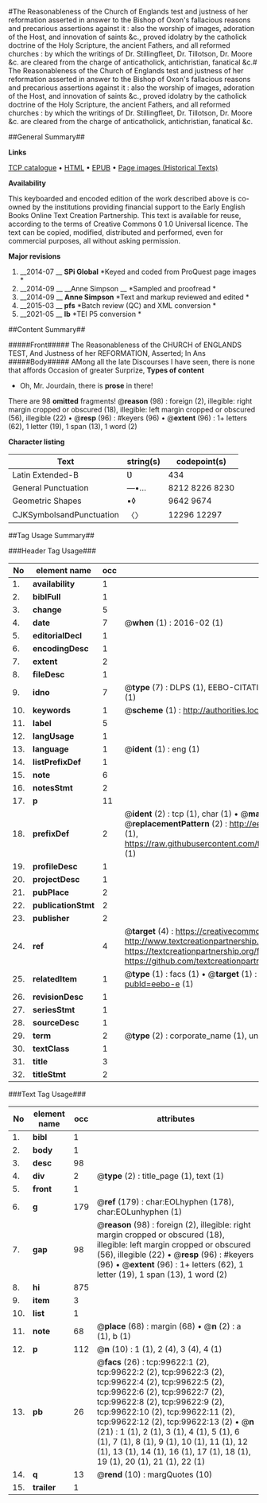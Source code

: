 #The Reasonableness of the Church of Englands test and justness of her reformation asserted in answer to the Bishop of Oxon's fallacious reasons and precarious assertions against it : also the worship of images, adoration of the Host, and innovation of saints &c., proved idolatry by the catholick doctrine of the Holy Scripture, the ancient Fathers, and all reformed churches : by which the writings of Dr. Stillingfleet, Dr. Tillotson, Dr. Moore &c. are cleared from the charge of anticatholick, antichristian, fanatical &c.#
The Reasonableness of the Church of Englands test and justness of her reformation asserted in answer to the Bishop of Oxon's fallacious reasons and precarious assertions against it : also the worship of images, adoration of the Host, and innovation of saints &c., proved idolatry by the catholick doctrine of the Holy Scripture, the ancient Fathers, and all reformed churches : by which the writings of Dr. Stillingfleet, Dr. Tillotson, Dr. Moore &c. are cleared from the charge of anticatholick, antichristian, fanatical &c.

##General Summary##

**Links**

[TCP catalogue](http://www.ota.ox.ac.uk/tcp/)  • 
[HTML](http://tei.it.ox.ac.uk/tcp/Texts-HTML/free/A58/A58218.html)  • 
[EPUB](http://tei.it.ox.ac.uk/tcp/Texts-EPUB/free/A58/A58218.epub) • 
[Page images (Historical Texts)](https://historicaltexts.jisc.ac.uk/eebo-13459201e)

**Availability**

This keyboarded and encoded edition of the work described above is co-owned by the
    institutions providing financial support to the Early English Books Online Text Creation
    Partnership. This text is available for reuse, according to the terms of  Creative Commons 0 1.0 Universal
    licence. The text can be copied, modified, distributed and performed, even for commercial
    purposes, all without asking permission.

**Major revisions**

1. __2014-07 __ __SPi Global__ *Keyed and coded from ProQuest page images *
1. __2014-09 __ __Anne Simpson __ *Sampled and proofread *
1. __2014-09 __ __Anne Simpson__ *Text and markup reviewed and edited *
1. __2015-03 __ __pfs__ *Batch review (QC) and XML conversion *
1. __2021-05 __ __lb__ *TEI P5 conversion *

##Content Summary##

#####Front#####
The Reasonableness of the CHURCH of ENGLANDS TEST, And Justness of her REFORMATION, Asserted; In Ans
#####Body#####
AMong all the late Discourses I have seen, there is none that affords Occasion of greater Surprize, 
**Types of content**

  * Oh, Mr. Jourdain, there is **prose** in there!

There are 98 **omitted** fragments! 
 @__reason__ (98) : foreign (2), illegible: right margin cropped or obscured (18), illegible: left margin cropped or obscured (56), illegible (22)  •  @__resp__ (96) : #keyers (96)  •  @__extent__ (96) : 1+ letters (62), 1 letter (19), 1 span (13), 1 word (2)

**Character listing**


|Text|string(s)|codepoint(s)|
|---|---|---|
|Latin Extended-B|Ʋ|434|
|General Punctuation|—•…|8212 8226 8230|
|Geometric Shapes|▪◊|9642 9674|
|CJKSymbolsandPunctuation|〈〉|12296 12297|

##Tag Usage Summary##

###Header Tag Usage###

|No|element name|occ|attributes|
|---|---|---|---|
|1.|__availability__|1||
|2.|__biblFull__|1||
|3.|__change__|5||
|4.|__date__|7| @__when__ (1) : 2016-02 (1)|
|5.|__editorialDecl__|1||
|6.|__encodingDesc__|1||
|7.|__extent__|2||
|8.|__fileDesc__|1||
|9.|__idno__|7| @__type__ (7) : DLPS (1), EEBO-CITATION (1), VID (1), EEBO-PROQUEST (1), STC (2), OCLC (1)|
|10.|__keywords__|1| @__scheme__ (1) : http://authorities.loc.gov/ (1)|
|11.|__label__|5||
|12.|__langUsage__|1||
|13.|__language__|1| @__ident__ (1) : eng (1)|
|14.|__listPrefixDef__|1||
|15.|__note__|6||
|16.|__notesStmt__|2||
|17.|__p__|11||
|18.|__prefixDef__|2| @__ident__ (2) : tcp (1), char (1)  •  @__matchPattern__ (2) : ([0-9\-]+):([0-9IVX]+) (1), (.+) (1)  •  @__replacementPattern__ (2) : http://eebo.chadwyck.com/downloadtiff?vid=$1&page=$2 (1), https://raw.githubusercontent.com/textcreationpartnership/Texts/master/tcpchars.xml#$1 (1)|
|19.|__profileDesc__|1||
|20.|__projectDesc__|1||
|21.|__pubPlace__|2||
|22.|__publicationStmt__|2||
|23.|__publisher__|2||
|24.|__ref__|4| @__target__ (4) : https://creativecommons.org/publicdomain/zero/1.0/ (1), http://www.textcreationpartnership.org/docs/. (1), https://textcreationpartnership.org/faq/#faq05 (1), https://github.com/textcreationpartnership (1)|
|25.|__relatedItem__|1| @__type__ (1) : facs (1)  •  @__target__ (1) : https://data.historicaltexts.jisc.ac.uk/view?pubId=eebo-e (1)|
|26.|__revisionDesc__|1||
|27.|__seriesStmt__|1||
|28.|__sourceDesc__|1||
|29.|__term__|2| @__type__ (2) : corporate_name (1), uniform_title (1)|
|30.|__textClass__|1||
|31.|__title__|3||
|32.|__titleStmt__|2||


###Text Tag Usage###

|No|element name|occ|attributes|
|---|---|---|---|
|1.|__bibl__|1||
|2.|__body__|1||
|3.|__desc__|98||
|4.|__div__|2| @__type__ (2) : title_page (1), text (1)|
|5.|__front__|1||
|6.|__g__|179| @__ref__ (179) : char:EOLhyphen (178), char:EOLunhyphen (1)|
|7.|__gap__|98| @__reason__ (98) : foreign (2), illegible: right margin cropped or obscured (18), illegible: left margin cropped or obscured (56), illegible (22)  •  @__resp__ (96) : #keyers (96)  •  @__extent__ (96) : 1+ letters (62), 1 letter (19), 1 span (13), 1 word (2)|
|8.|__hi__|875||
|9.|__item__|3||
|10.|__list__|1||
|11.|__note__|68| @__place__ (68) : margin (68)  •  @__n__ (2) : a (1), b (1)|
|12.|__p__|112| @__n__ (10) : 1 (1), 2 (4), 3 (4), 4 (1)|
|13.|__pb__|26| @__facs__ (26) : tcp:99622:1 (2), tcp:99622:2 (2), tcp:99622:3 (2), tcp:99622:4 (2), tcp:99622:5 (2), tcp:99622:6 (2), tcp:99622:7 (2), tcp:99622:8 (2), tcp:99622:9 (2), tcp:99622:10 (2), tcp:99622:11 (2), tcp:99622:12 (2), tcp:99622:13 (2)  •  @__n__ (21) : 1 (1), 2 (1), 3 (1), 4 (1), 5 (1), 6 (1), 7 (1), 8 (1), 9 (1), 10 (1), 11 (1), 12 (1), 13 (1), 14 (1), 16 (1), 17 (1), 18 (1), 19 (1), 20 (1), 21 (1), 22 (1)|
|14.|__q__|13| @__rend__ (10) : margQuotes (10)|
|15.|__trailer__|1||
